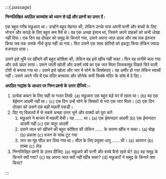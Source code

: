 :::{.passage}

**निम्नलिखित अपठित काव्यांश को ध्यान से पढ़ें और प्रश्नों का उत्तर दें :**

एक बहुत गरीब मछुआरा था। उन्होंने बहुत मेहनत की, लेकिन उनके पास अपनी पत्नी और बच्चों के लिए भोजन और कपड़े के लिए बहुत कम पैसे थे। वह एक अच्छा इंसान था, जिसने अपने ग्राहकों को कभी धोखा नहीं दिया। एक दिन वह दोपहर को समुद्र के किनारे गया, उसने अपना जाल डाला और तब तक इंतजार किया जब तक उसके नीचे कुछ नहीं आ गया। फिर उसने एक साथ डोरियों को इकट्ठा किया लेकिन ज्यादा वजनदार पाया।

उसने इसे भूमि पर खींचने की बहुत कोशिश की, लेकिन वह इसे खींच नहीं सका। फिर वह पानीमें चला गया और उसे ऊपर लाया। उसने जाली खोली और उसमें तांबे का एक जार मिला जिसकामुंह पिछले सिरे वाली टोपी से बनाया गया था। उसने इसे खोला और जार में सोने के सिक्केपाए। वह अमीर हो गया लेकिन स्वार्थी नहीं। उसने अपने गाँव में एक मंदिर बनवाया और सोनेके सभी सिक्के मंदिर के कोष में दे दिए।

**अपठित गद्यांश के आधार पर निम्न प्रश्नो के उत्तर दीजिये :-**

1. प्रत्येक कथन के लिए सही या गलत लिखें:
   (a) मछुआरा एक बहुत बड़े घर में रहता था।
   (b) वह एक बेईमान आदमी नहीं था।
   (c) एक दिन उन्हें सोने के सिक्कों से भरा एक जार मिला।
   (d) एक दिन दोपहर को उसने एक बड़ी मछली पकड़ी।
2. दिए गए विकल्पों में से सबसे अच्छा उत्तर चुनें और वाक्यों को पूरा करें:
   1. मछुआरे ने बाजार में मछली बेची। वह ...... था।
      (a) एक ईमानदार आदमी
      (b) एक ईमानदार आदमी नहीं
      (c) एक चतुर आदमी
   2. उसने जाल को खींचने की बहुत कोशिस की लेकिन ...... के कारण खींच न सका।
      (a) बोझ
      (b) प्रकाश
      (c) वजन के साथ टूट गया
   3. जार का मुंह सील कर दिया गया था। सील के लिए प्रयुक्त धातु ...... थी।
      (a) आयरन
      (b) ताम्बा
      (c) लेड
3. निम्नलिखित प्रश्नों के उत्तर दीजिए:
   (a) मछुआरे की पत्नी और बच्चे कैसे रहते थे?
   (b) वह समुद्र के किनारे क्यों गया?
   (c) वह अपना जाल क्यों नहीं खींच सका?
   (d) मछुआरों ने समुद्र के किनारे क्या किया?

:::
